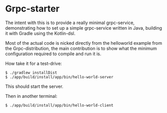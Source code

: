 Grpc-starter
============

The intent with this is to provide a really minimal grpc-service, demonstrating how to set up a simple grpc-service written in Java, building it with Gradle using the Kotlin-dsl.

Most of the actual code is nicked directly from the helloworld example from the Grpc-distribution, the main contribution is to show what the minimum configuration required to compile and run it is.

How take it for a test-drive:

	$ ./gradlew installDist
	$ ./app/build/install/app/bin/hello-world-server

This should start the server.

Then in another terminal:

	$ ./app/build/install/app/bin/hello-world-client


